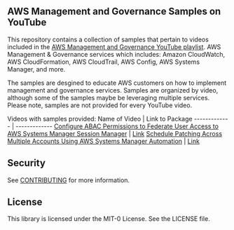 ## AWS Management and Governance Samples on YouTube

This repository contains a collection of samples that pertain to videos included in the [AWS Management and Governance YouTube playlist](https://www.youtube.com/playlist?list=PLhr1KZpdzukcaA06WloeNmGlnM_f1LrdP). AWS Management & Governance services which includes: Amazon CloudWatch, AWS CloudFormation, AWS CloudTrail, AWS Config, AWS Systems Manager, and more.

The samples are desgined to educate AWS customers on how to implement management and governance services. Samples are organized by video, although some of the samples maybe be leveraging multiple services. Please note, samples are not provided for every YouTube video.

Videos with samples provided:
Name of Video  | Link to Package
------------- | -------------
[Configure ABAC Permissions to Federate User Access to AWS Systems Manager Session Manager](https://www.youtube.com/watch?v=qZ27EidcdbU&list=PLhr1KZpdzukcaA06WloeNmGlnM_f1LrdP)  | [Link](https://github.com/aws-samples/aws-management-and-governance-samples-youtube/tree/main/configure-abac-permissions-to-federate-user-access-to-aws-systems-manager-session-manager)
[Schedule Patching Across Multiple Accounts Using AWS Systems Manager Automation](https://www.youtube.com/watch?v=dcJDvoUfboA&list=PLhr1KZpdzukcaA06WloeNmGlnM_f1LrdP)  | [Link](https://github.com/aws-samples/aws-management-and-governance-samples-youtube/tree/main/schedule-patching-across-multiple-accounts-using-aws-systems-manager-automation)

## Security

See [CONTRIBUTING](CONTRIBUTING.md#security-issue-notifications) for more information.

## License

This library is licensed under the MIT-0 License. See the LICENSE file.

